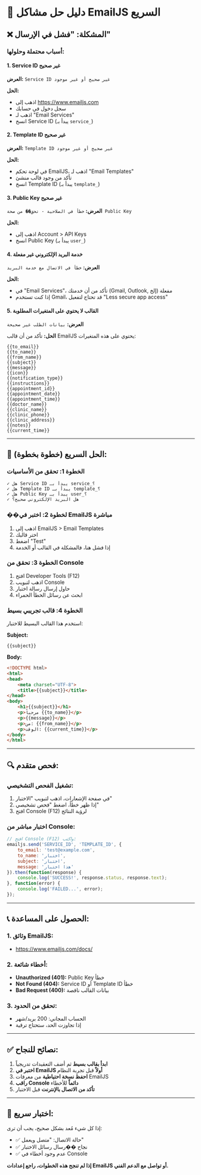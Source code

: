 # 🔧 دليل حل مشاكل EmailJS السريع

## ❌ المشكلة: "فشل في الإرسال"

### أسباب محتملة وحلولها:

#### 1. Service ID غير صحيح
**العرض:** `Service ID غير صحيح أو غير موجود`

**الحل:**
- اذهب إلى https://www.emailjs.com
- سجل دخول في حسابك
- اذهب لـ "Email Services"
- انسخ Service ID (يبدأ بـ `service_`)

#### 2. Template ID غير صحيح
**العرض:** `Template ID غير صحيح أو غير موجود`

**الحل:**
- في لوحة تحكم EmailJS، اذهب لـ "Email Templates"
- تأكد من وجود قالب منشئ
- انسخ Template ID (يبدأ بـ `template_`)

#### 3. Public Key غير صحيح
**العرض:** `خطأ في الصلاحية - تحق�� من صحة Public Key`

**الحل:**
- اذهب إلى Account > API Keys
- انسخ Public Key (يبدأ بـ `user_`)

#### 4. خدمة البريد الإلكتروني غير مفعلة
**العرض:** `خطأ في الاتصال مع خدمة البريد`

**الحل:**
- في "Email Services"، تأكد من أن خدمتك (Gmail, Outlook, إلخ) مفعلة
- إذا كنت تستخدم Gmail، قد تحتاج لتفعيل "Less secure app access"

#### 5. القالب لا يحتوي على المتغيرات المطلوبة
**العرض:** `بيانات الطلب غير صحيحة`

**الحل:**
تأكد من أن قالب EmailJS يحتوي على هذه المتغيرات:
```
{{to_email}}
{{to_name}}
{{from_name}}
{{subject}}
{{message}}
{{icon}}
{{notification_type}}
{{instructions}}
{{appointment_id}}
{{appointment_date}}
{{appointment_time}}
{{doctor_name}}
{{clinic_name}}
{{clinic_phone}}
{{clinic_address}}
{{notes}}
{{current_time}}
```

---

## 🚀 الحل السريع (خطوة بخطوة):

### الخطوة 1: تحقق من الأساسيات
```
✓ هل Service ID يبدأ بـ service_؟
✓ هل Template ID يبدأ بـ template_؟ 
✓ هل Public Key يبدأ بـ user_؟
✓ هل البريد الإلكتروني صحيح؟
```

### ��لخطوة 2: اختبر في EmailJS مباشرة
1. اذهب إلى EmailJS > Email Templates
2. اختر قالبك
3. اضغط "Test" 
4. إذا فشل هنا، فالمشكلة في القالب أو الخدمة

### الخطوة 3: تحقق من Console
1. افتح Developer Tools (F12)
2. اذهب لتبويب Console
3. حاول إرسال رسالة اختبار
4. ابحث عن رسائل الخطأ الحمراء

### الخطوة 4: قالب تجريبي بسيط
استخدم هذا القالب البسيط للاختبار:

**Subject:**
```
{{subject}}
```

**Body:**
```html
<!DOCTYPE html>
<html>
<head>
    <meta charset="UTF-8">
    <title>{{subject}}</title>
</head>
<body>
    <h1>{{subject}}</h1>
    <p>مرحباً {{to_name}}</p>
    <p>{{message}}</p>
    <p>من: {{from_name}}</p>
    <p>الوقت: {{current_time}}</p>
</body>
</html>
```

---

## 🔍 فحص متقدم:

### تشغيل الفحص التشخيصي:
1. في صفحة الإشعارات، اذهب لتبويب "الاختبار"
2. إذا ظهر خطأ، اضغط "فحص تشخيصي"
3. افتح Console (F12) لرؤية النتائج

### اختبار مباشر من Console:
```javascript
// افتح Console (F12) واكتب:
emailjs.send('SERVICE_ID', 'TEMPLATE_ID', {
    to_email: 'test@example.com',
    to_name: 'اختبار',
    subject: 'اختبار',
    message: 'هذا اختبار'
}).then(function(response) {
    console.log('SUCCESS!', response.status, response.text);
}, function(error) {
    console.log('FAILED...', error);
});
```

---

## 📞 الحصول على المساعدة:

### 1. وثائق EmailJS:
- https://www.emailjs.com/docs/

### 2. أخطاء شائعة:
- **Unauthorized (401):** Public Key خطأ
- **Not Found (404):** Service ID أو Template ID خطأ  
- **Bad Request (400):** بيانات القالب ناقصة

### 3. تحقق من الحدود:
- الحساب المجاني: 200 بريد/شهر
- إذا تجاوزت الحد، ستحتاج ترقية

---

## ✅ نصائح للنجاح:

1. **ابدأ بقالب بسيط** ثم أضف التعقيدات تدريجياً
2. **اختبر في EmailJS أولاً** قبل تجربة النظام
3. **احفظ نسخة احتياطية** من معرفات EmailJS
4. **راقب Console دائماً** للأخطاء
5. **تأكد من الاتصال بالإنترنت** قبل الاختبار

---

## 🎯 اختبار سريع:

إذا كل شيء مُعد بشكل صحيح، يجب أن ترى:
- ✅ حالة الاتصال: "متصل ويعمل"
- ✅ نجاح ��رسال رسائل الاختبار
- ✅ عدم وجود أخطاء في Console

**إذا لم تنجح هذه الخطوات، راجع إعدادات EmailJS أو تواصل مع الدعم الفني.**
